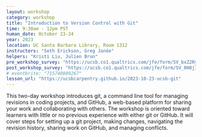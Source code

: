 ```yaml
---
layout: workshop
category: workshop
title: "Introduction to Version Control with Git"
time: 9:30am - 12pm PST
human_date: October 23-24
year: 2023
location: UC Santa Barbara Library, Room 1312
instructors: "Seth Erickson, Greg Janée"
helpers: "Kristi Liu, Julien Brun"
pre_workshop_survey: "https://ucsb.co1.qualtrics.com/jfe/form/SV_bxZ2RyiGUhOUBTw"
post_workshop_survey: "https://ucsb.co1.qualtrics.com/jfe/form/SV_0H8jICKpT9PNOnA"
# eventbrite: "715740889267"
lesson_url: "https://ucsbcarpentry.github.io/2023-10-23-ucsb-git"
---
```


This two-day workshop introduces git, a command line tool for managing revisions in coding projects, and GitHub, a web-based platform for sharing your work and collaborating with others. The workshop is oriented toward learners with little or no previous experience with either git or GitHub. It will cover steps for setting up a git project, making changes, navigating the revision history, sharing work on GitHub, and managing conflicts. 
